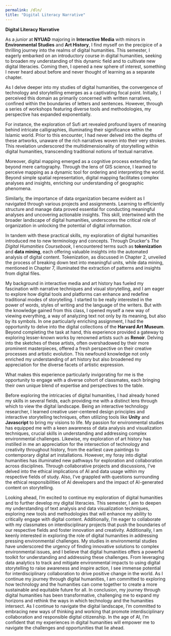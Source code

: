 ```yaml
---
permalink: /dln/
title: "Digital Literacy Narrative"
---
```

**Digital Literacy Narrative**

As a *junior* at **NYUAD** majoring in **Interactive Media** with minors in **Environmental Studies** and **Art History**, I find myself on the precipice of a thrilling journey into the realms of digital humanities. This semester, I eagerly embarked on an introductory course in digital humanities, seeking to broaden my understanding of this dynamic field and to cultivate new digital literacies.
Coming then, I opened a new sphere of interest, something I never heard about before and never thought of learning as a separate chapter.

As I delve deeper into my studies of digital humanities, the convergence of technology and storytelling emerges as a captivating focal point. Initially, I perceived this domain as primarily concerned with written narratives, confined within the boundaries of letters and sentences. However, through a series of workshops featuring diverse tools and methodologies, my perspective has expanded exponentially.

For instance, the exploration of Sufi art revealed profound layers of meaning behind intricate calligraphies, illuminating their significance within the Islamic world. Prior to this encounter, I had never delved into the depths of these artworks, unaware of the rich narratives woven into their very strokes. This revelation underscored the multidimensionality of storytelling within digital humanities, transcending traditional notions of textual narrative.

Moreover, digital mapping emerged as a cognitive process extending far beyond mere cartography. Through the lens of GIS science, I learned to perceive mapping as a dynamic tool for ordering and interpreting the world. Beyond simple spatial representation, digital mapping facilitates complex analyses and insights, enriching our understanding of geographic phenomena.

Similarly, the importance of data organization became evident as I navigated through various projects and assignments. Learning to efficiently structure and manage data proved essential for conducting meaningful analyses and uncovering actionable insights. This skill, intertwined with the broader landscape of digital humanities, underscores the critical role of organization in unlocking the potential of digital information.

In tandem with these practical skills, my exploration of digital humanities introduced me to new terminology and concepts. Through Drucker's *The Digital Humanities Coursebook*, I encountered terms such as **tokenization** and **data mining**, each offering valuable insights into the automated analysis of digital content. Tokenization, as discussed in Chapter 2, unveiled the process of breaking down text into meaningful units, while data mining, mentioned in Chapter 7, illuminated the extraction of patterns and insights from digital files.

My background in interactive media and art history has fueled my fascination with narrative techniques and visual storytelling, and I am eager to explore how digital tools and platforms can enhance and redefine traditional modes of storytelling. I started to be really interested in the power of words, styles of writing and the language of the writers. But with the knowledge gained from this class, I opened myself a new way of viewing everything, a way of analyzing text not only by its meaning, but also by its symbols.
In one particularly enriching assignment, I had the opportunity to delve into the digital collections of the **Harvard Art Museum**. Beyond completing the task at hand, this experience provided a gateway to exploring lesser-known works by renowned artists such as **Renoir**. Delving into the sketches of these artists, often overshadowed by their more prominent masterpieces, offered a fresh perspective on their creative processes and artistic evolution. This newfound knowledge not only enriched my understanding of art history but also broadened my appreciation for the diverse facets of artistic expression.

What makes this experience particularly invigorating for me is the opportunity to engage with a diverse cohort of classmates, each bringing their own unique blend of expertise and perspectives to the table.

Before exploring the intricacies of digital humanities, I had already honed my skills in several fields, each providing me with a distinct lens through which to view the digital landscape. Being an interactive technology researcher, I learned creative user-centered design principles and interactive storytelling techniques, often utilizing tools like **Unity** and **Javascript** to bring my visions to life. My passion for environmental studies has equipped me with a keen awareness of data analysis and visualization techniques, crucial skills in understanding and addressing complex environmental challenges. Likewise, my exploration of art history has instilled in me an appreciation for the intersection of technology and creativity throughout history, from the earliest cave paintings to contemporary digital art installations.
However, my foray into digital humanities has illuminated new pathways for exploration and collaboration across disciplines. Through collaborative projects and discussions, I’ve delved into the ethical implications of AI and data usage within my respective fields of study. Also, I’ve grappled with questions surrounding the ethical responsibilities of AI developers and the impact of AI-generated content on storytelling.

Looking ahead, I’m excited to continue my exploration of digital humanities and to further develop my digital literacies. This semester, I aim to deepen my understanding of text analysis and data visualization techniques, exploring new tools and methodologies that will enhance my ability to critically engage with digital content. Additionally, I’m eager to collaborate with my classmates on interdisciplinary projects that push the boundaries of our respective fields and foster innovation and creativity.
Additionally, I am keenly interested in exploring the role of digital humanities in addressing pressing environmental challenges. My studies in environmental studies have underscored the urgency of finding innovative solutions to complex environmental issues, and I believe that digital humanities offers a powerful toolkit for understanding and addressing these challenges. From leveraging data analytics to track and mitigate environmental impacts to using digital storytelling to raise awareness and inspire action, I see immense potential for interdisciplinary collaboration to drive positive change in the world. As I continue my journey through digital humanities, I am committed to exploring how technology and the humanities can come together to create a more sustainable and equitable future for all.
In conclusion, my journey through digital humanities has been transformative, challenging me to expand my horizons and rethink the ways in which technology and the humanities intersect. As I continue to navigate the digital landscape, I’m committed to embracing new ways of thinking and working that promote interdisciplinary collaboration and responsible digital citizenship. In the age of AI, I’m confident that my experiences in digital humanities will empower me to navigate the challenges and opportunities that lie ahead.
